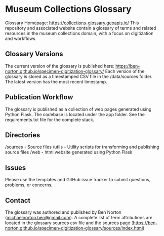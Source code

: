 # Museum Collections Glossary
Glossary Homepage: https://collections-glossary.geoapis.io/
This repository and associated website contain a glossary of terms and related resources in the 
museum collections domain, with a focus on digitization and workflows.

## Glossary Versions
The current version of the glossary is published here: https://ben-norton.github.io/specimen-digitization-glossary/
Each version of the glossary is stored as a timestamped CSV file in the /data/sources folder. The latest version has the most recent timestamp.

## Publication Workflow
The glossary is published as a collection of web pages generated using Python Flask. The codebase is located under the app folder. See the requirements.txt file for the complete stack. 

## Directories
/sources - Source files
/utils - Utility scripts for transforming and publishing source files
/web - html website generated using Python Flask

## Issues
Please use the templates and GitHub issue tracker to submit questions, problems, or concerns.

## Contact
The glossary was authored and published by Ben Norton (michaelnorton.ben@gmail.com). A complete list of term attributions are located in the glossary sources csv file and the sources page (<https://ben-norton.github.io/specimen-digitization-glossary/sources/index.html>)
